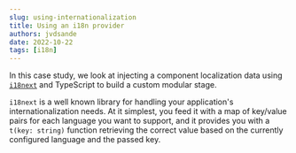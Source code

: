 ```yaml
---
slug: using-internationalization
title: Using an i18n provider
authors: jvdsande
date: 2022-10-22
tags: [i18n]
---
```


In this case study, we look at injecting a component localization data using [`i18next`](https://www.i18next.com/)
and TypeScript to build a custom modular stage.

<!--truncate-->

`i18next` is a well known library for handling your application's internationalization needs. At it simplest, you feed
it with a map of key/value pairs for each language you want to support, and it provides you with a `t(key: string)` function
retrieving the correct value based on the currently configured language and the passed key.


